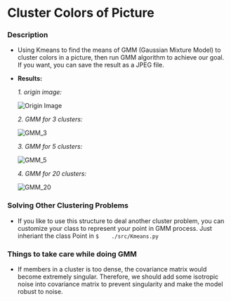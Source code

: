 # Cluster Colors of Picture

### Description
   * Using Kmeans to find the means of GMM (Gaussian Mixture Model)
     to cluster colors in a picture, then run GMM algorithm to achieve
     our goal. If you want, you can save the result as a JPEG file.
     
   * **Results:**
   
     _1. origin image:_ 
     
     ![Origin Image](https://github.com/bobolee1239/cluster_colors_of_pic/blob/master/SamplePics/img.jpg)
     
     _2. GMM for 3 clusters:_
     
     ![GMM_3](https://github.com/bobolee1239/cluster_colors_of_pic/blob/master/SamplePics/GMM_3.jpg)
     
     _3. GMM for 5 clusters:_
     
     ![GMM_5](https://github.com/bobolee1239/cluster_colors_of_pic/blob/master/SamplePics/GMM_5.jpg)
     
     _4. GMM for 20 clusters:_
     
     ![GMM_20](https://github.com/bobolee1239/cluster_colors_of_pic/blob/master/SamplePics/GMM_20.jpg)
     
### Solving  Other  Clustering  Problems
   * If you like to use this structure to deal another cluster problem, 
     you can customize your class to represent your point in GMM process.
     Just inheriant the class Point in `$    ./src/Kmeans.py`    
     
### Things to take care while doing GMM
   * If members in a cluster is too dense, the covariance matrix would become
     extremely singular. Therefore, we should add some isotropic noise into 
     covariance matrix to prevent singularity and make the model robust to noise.

